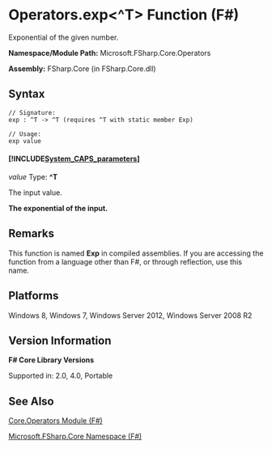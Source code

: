 # Operators.exp<^T> Function (F#)

Exponential of the given number.

**Namespace/Module Path:** Microsoft.FSharp.Core.Operators

**Assembly:** FSharp.Core (in FSharp.Core.dll)


## Syntax

```
// Signature:
exp : ^T -> ^T (requires ^T with static member Exp)

// Usage:
exp value
```

#### [!INCLUDE[System_CAPS_parameters](//System/Token/System_CAPS_parameters_md.md)]
*value*
Type: **^T**


The input value.



**The exponential of the input.**
## Remarks
This function is named **Exp** in compiled assemblies. If you are accessing the function from a language other than F#, or through reflection, use this name.


## Platforms
Windows 8, Windows 7, Windows Server 2012, Windows Server 2008 R2


## Version Information
**F# Core Library Versions**

Supported in: 2.0, 4.0, Portable




## See Also
[Core.Operators Module &#40;F&#35;&#41;](Core.Operators+Module+%28FSharp%29.md)

[Microsoft.FSharp.Core Namespace &#40;F&#35;&#41;](Microsoft.FSharp.Core+Namespace+%28FSharp%29.md)

